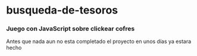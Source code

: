 # busqueda-de-tesoros
### Juego con JavaScript sobre clickear cofres
Antes que nada aun no esta completado el proyecto en unos días ya estara hecho
